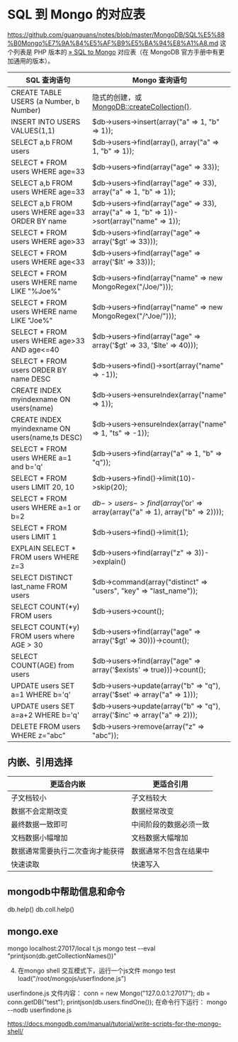 # SQL 到 Mongo 的对应表
https://github.com/guanguans/notes/blob/master/MongoDB/SQL%E5%88%B0Mongo%E7%9A%84%E5%AF%B9%E5%BA%94%E8%A1%A8.md
这个列表是 PHP 版本的 [» SQL to Mongo](http://www.mongoing.com/docs/reference/sql-comparison.html) 对应表（在 MongoDB 官方手册中有更加通用的版本）。

| SQL 查询语句 | Mongo 查询语句 |
| --- | --- |
|CREATE TABLE USERS (a Number, b Number)       | 隐式的创建，或 [MongoDB::createCollection()](mongodb.createcollection.php). |
|INSERT INTO USERS VALUES(1,1)       |$db->users->insert(array("a" => 1, "b" => 1));       |
|SELECT a,b FROM users       |$db->users->find(array(), array("a" => 1, "b" => 1));       |
|SELECT * FROM users WHERE age=33       |$db->users->find(array("age" => 33));       |
|SELECT a,b FROM users WHERE age=33       |$db->users->find(array("age" => 33), array("a" => 1, "b" => 1));       |
|SELECT a,b FROM users WHERE age=33 ORDER BY name       |$db->users->find(array("age" => 33), array("a" => 1, "b" => 1))->sort(array("name" => 1));       |
|SELECT * FROM users WHERE age>33       |$db->users->find(array("age" => array('$gt' => 33)));       |
|SELECT * FROM users WHERE age<33       |$db->users->find(array("age" => array('$lt' => 33)));       |
|SELECT * FROM users WHERE name LIKE "%Joe%"       |$db->users->find(array("name" => new MongoRegex("/Joe/")));       |
|SELECT * FROM users WHERE name LIKE "Joe%"       |$db->users->find(array("name" => new MongoRegex("/^Joe/")));       |
|SELECT * FROM users WHERE age>33 AND age<=40       |$db->users->find(array("age" => array('$gt' => 33, '$lte' => 40)));       |
|SELECT * FROM users ORDER BY name DESC       |$db->users->find()->sort(array("name" => -1));       |
|CREATE INDEX myindexname ON users(name)       |$db->users->ensureIndex(array("name" => 1));       |
|CREATE INDEX myindexname ON users(name,ts DESC)       |$db->users->ensureIndex(array("name" => 1, "ts" => -1));       |
|SELECT * FROM users WHERE a=1 and b='q'       |$db->users->find(array("a" => 1, "b" => "q"));       |
|SELECT * FROM users LIMIT 20, 10       |$db->users->find()->limit(10)->skip(20);       |
|SELECT * FROM users WHERE a=1 or b=2       |$db->users->find(array('$or' => array(array("a" => 1), array("b" => 2))));       |
|SELECT * FROM users LIMIT 1       |$db->users->find()->limit(1);       |
|EXPLAIN SELECT * FROM users WHERE z=3       |$db->users->find(array("z" => 3))->explain()       |
|SELECT DISTINCT last_name FROM users       |$db->command(array("distinct" => "users", "key" => "last_name"));       |
|SELECT COUNT(*y) FROM users       |$db->users->count();       |
|SELECT COUNT(*y) FROM users where AGE > 30       |$db->users->find(array("age" => array('$gt' => 30)))->count();       |
|SELECT COUNT(AGE) from users       |$db->users->find(array("age" => array('$exists' => true)))->count();       |
|UPDATE users SET a=1 WHERE b='q'       |$db->users->update(array("b" => "q"), array('$set' => array("a" => 1)));       |
|UPDATE users SET a=a+2 WHERE b='q'       |$db->users->update(array("b" => "q"), array('$inc' => array("a" => 2)));       |
|DELETE FROM users WHERE z="abc"       |$db->users->remove(array("z" => "abc"));       |


## 内嵌、引用选择

| 更适合内嵌 | 更适合引用 |
| --- | --- |
| 子文档较小 | 子文档较大 |
| 数据不会定期改变 | 数据经常改变 |
| 最终数据一致即可 | 中间阶段的数据必须一致 |
| 文档数据小幅增加 | 文档数据大幅增加 |
| 数据通常需要执行二次查询才能获得 | 数据通常不包含在结果中 |
| 快速读取 | 快速写入 |

## mongodb中帮助信息和命令
db.help()
db.coll.help()

## mongo.exe 
mongo localhost:27017/local t.js
mongo test --eval "printjson(db.getCollectionNames())"

4. 在mongo shell 交互模式下，运行一个js文件
mongo test
load("/root/mongojs/userfindone.js")

userfindone.js 文件内容：
conn = new Mongo("127.0.0.1:27017");
db = conn.getDB("test");
printjson(db.users.findOne());
在命令行下运行：
mongo --nodb userfindone.js

https://docs.mongodb.com/manual/tutorial/write-scripts-for-the-mongo-shell/